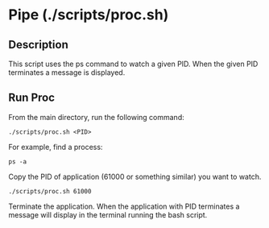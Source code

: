 # Pipe (./scripts/proc.sh)

## Description

This script uses the ps command to watch a given PID. When the given PID terminates a message is displayed.

## Run Proc

From the main directory, run the following command:

```shell
./scripts/proc.sh <PID>
```

For example, find a process:

```shell
ps -a
```

Copy the PID of application (61000 or something similar) you want to watch.

```shell
./scripts/proc.sh 61000
```

Terminate the application. When the application with PID terminates a message will display in the terminal running the bash script.
